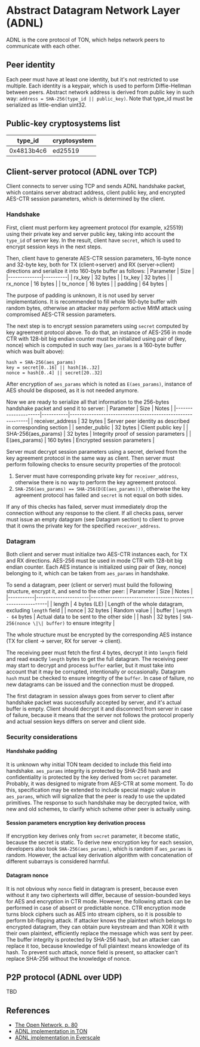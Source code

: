 # Abstract Datagram Network Layer (ADNL)
ADNL is the core protocol of TON, which helps network peers to communicate with each other.

## Peer identity
Each peer must have at least one identity, but it's not restricted to use multiple. Each identity is a keypair, which is used to perform Diffie-Hellman between peers. Abstract network address is derived from public key in such way: `address = SHA-256(type_id || public_key)`. Note that type_id must be serialized as little-endian uint32.

## Public-key cryptosystems list
| type_id    | cryptosystem |
|------------|--------------|
| 0x4813b4c6 | ed25519      |


## Client-server protocol (ADNL over TCP)
Client connects to server using TCP and sends ADNL handshake packet, which contains server abstract address, client public key, and encrypted AES-CTR session parameters, which is determined by the client. 

### Handshake
First, client must perform key agreement protocol (for example, x25519) using their private key and server public key, taking into account the `type_id` of server key. In the result, client have `secret`, which is used to encrypt session keys in the next steps.

Then, client have to generate AES-CTR session parameters, 16-byte nonce and 32-byte key, both for TX (client->server) and RX (server->client) directions and serialize it into 160-byte buffer as follows:
| Parameter    | Size     |
|--------------|----------|
| rx_key       | 32 bytes |
| tx_key       | 32 bytes |
| rx_nonce     | 16 bytes |
| tx_nonce     | 16 bytes |
| padding      | 64 bytes |

The purpose of padding is unknown, it is not used by server implementations. It is recommended to fill whole 160-byte buffer with random bytes, otherwise an attacker may perform active MitM attack using compromised AES-CTR session parameters.

The next step is to encrypt session parameters using `secret` computed by key agreement protocol above. To do that, an instance of AES-256 in mode CTR with 128-bit big endian counter must be initialized using pair of (key, nonce) which is computed in such way (`aes_params` is a 160-byte buffer which was built above):
```
hash = SHA-256(aes_params)
key = secret[0..16] || hash[16..32]
nonce = hash[0..4] || secret[20..32]
```
After encryption of `aes_params` which is noted as `E(aes_params)`, instance of AES should be disposed, as it is not needed anymore.

Now we are ready to serialize all that information to the 256-bytes handshake packet and send it to server:
| Parameter           | Size      | Notes                                                      |
|---------------------|-----------|------------------------------------------------------------|
| receiver_address    | 32 bytes  | Server peer identity as described in corresponding section |
| sender_public       | 32 bytes  | Client public key                                          |
| SHA-256(aes_params) | 32 bytes  | Integrity proof of session parameters                      |
| E(aes_params)       | 160 bytes | Encrypted session parameters                               |

Server must decrypt session parameters using a secret, derived from the key agreement protocol in the same way as client. Then server must perform following checks to ensure security properties of the protocol:
1. Server must have corresponding private key for `receiver_address`, otherwise there is no way to perform the key agreement protocol.
2. `SHA-256(aes_params) == SHA-256(D(E(aes_params)))`, otherwise the key agreement protocol has failed and `secret` is not equal on both sides. 

If any of this checks has failed, server must immediately drop the connection without any response to the client. If all checks pass, server must issue an empty datagram (see Datagram section) to client to prove that it owns the private key for the specified `receiver_address`.


### Datagram
Both client and server must initialize two AES-CTR instances each, for TX and RX directions. AES-256 must be used in mode CTR with 128-bit big endian counter. Each AES instance is initialized using pair of (key, nonce) belonging to it, which can be taken from `aes_params` in handshake.

To send a datagram, peer (client or server) must build the following structure, encrypt it, and send to the other peer:
| Parameter | Size                 | Notes                                                      |
|-----------|----------------------|------------------------------------------------------------|
| length    | 4 bytes (LE)         | Length of the whole datagram, excluding `length` field     |
| nonce     | 32 bytes             | Random value                                               |
| buffer    | `length - 64` bytes  | Actual data to be sent to the other side                   |
| hash      | 32 bytes             | `SHA-256(nonce \|\| buffer)` to ensure integrity             |   

The whole structure must be encrypted by the corresponding AES instance (TX for client -> server, RX for server -> client). 

The receiving peer must fetch the first 4 bytes, decrypt it into `length` field and read exactly `length` bytes to get the full datagram. The receiving peer may start to decrypt and process `buffer` earlier, but it must take into account that it may be corrupted, intentionally or occasionally. Datagram `hash` must be checked to ensure integrity of the `buffer`. In case of failure, no new datagrams can be issued and the connection must be dropped.

The first datagram in session always goes from server to client after handshake packet was successfully accepted by server, and it's actual buffer is empty. Client should decrypt it and disconnect from server in case of failure, because it means that the server not follows the protocol properly and actual session keys differs on server and client side.

### Security considerations
#### Handshake padding
It is unknown why initial TON team decided to include this field into handshake. `aes_params` integrity is protected by SHA-256 hash and confidentiality is protected by the key derived from `secret` parameter. Probably, it was designed to migrate from AES-CTR at some moment. To do this, specification may be extended to include special magic value in `aes_params`, which will signalize that the peer is ready to use the updated primitives. The response to such handshake may be decrypted twice, with new and old schemes, to clarify which scheme other peer is actually using.

#### Session parameters encryption key derivation process
If encryption key derives only from `secret` parameter, it become static, because the secret is static. To derive new encryption key for each session, developers also took `SHA-256(aes_params)`, which is random if `aes_params` is random. However, the actual key derivation algorithm with concatenation of different subarrays is considered harmful.

#### Datagram nonce
It is not obvious why `nonce` field in datagram is present, because even without it any two ciphertexts will differ, because of session-bounded keys for AES and encryption in CTR mode. However, the following attack can be performed in case of absent or predictable nonce. CTR encryption mode turns block ciphers such as AES into stream ciphers, so it is possible to perform bit-flipping attack. If attacker knows the plaintext which belongs to encrypted datagram, they can obtain pure keystream and than XOR it with their own plaintext, efficiently replace the message which was sent by peer. The buffer integrity is protected by SHA-256 hash, but an attacker can replace it too, because knowledge of full plaintext means knowledge of its hash. To prevent such attack, nonce field is present, so attacker can't replace SHA-256 without the knowledge of nonce.

## P2P protocol (ADNL over UDP)
TBD

## References
- [The Open Network, p. 80](https://ton-blockchain.github.io/docs/ton.pdf)
- [ADNL implementation in TON](https://github.com/ton-blockchain/ton/tree/master/adnl)
- [ADNL implementation in Everscale](https://github.com/tonlabs/ton-labs-adnl)

